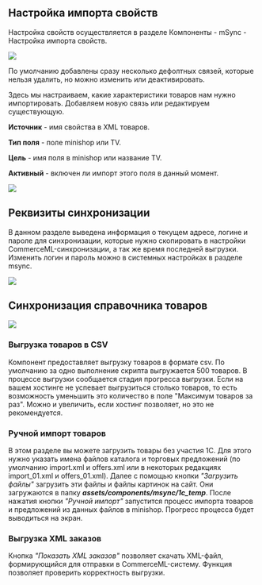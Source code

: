 ## Настройка импорта свойств
Настройка свойств осуществляется в разделе Компоненты - mSync - Настройка импорта свойств.
 
[![](https://file.modx.pro/files/7/d/b/7db5c7824d0c9682f9a9a9b85b54c590.png)](https://file.modx.pro/files/7/d/b/7db5c7824d0c9682f9a9a9b85b54c590.png)

По умолчанию добавлены сразу несколько дефолтных связей, которые нельзя удалить, но можно изменить или деактивировать.

Здесь мы настраиваем, какие характеристики товаров нам нужно импортировать. Добавляем новую связь или редактируем существующую.

**Источник** - имя свойства в XML товаров.

 **Тип поля** - поле minishop или TV.

 **Цель** - имя поля в minishop или название TV.
 
 **Активный** - включен ли импорт этого поля в данный момент. 

[![](https://file.modx.pro/files/1/0/d/10da1f99edfce05493ecfe89ad525f8bs.jpg)](https://file.modx.pro/files/1/0/d/10da1f99edfce05493ecfe89ad525f8bs.jpg)


## Реквизиты синхронизации

В данном разделе выведена информация о текущем адресе, логине и пароле для синхронизации, которые нужно скопировать в настройки CommerceML-синхронизации, а так же время последней выгрузки.
Изменить логин и пароль можно в системных настройках в разделе msync.

[![](https://file.modx.pro/files/f/0/0/f00af8b40b2df3fd8bdb2d323dd581c4.png)](https://file.modx.pro/files/f/0/0/f00af8b40b2df3fd8bdb2d323dd581c4.png)

## Синхронизация справочника товаров

[![](https://file.modx.pro/files/8/3/3/8339a26d089c214faa6e8de0f329f0a3.png)](https://file.modx.pro/files/8/3/3/8339a26d089c214faa6e8de0f329f0a3.png)

### Выгрузка товаров в CSV
Компонент предоставляет выгрузку товаров в формате csv. По умолчанию за одно выполнение скрипта выгружается 500 товаров.
В процессе выгрузки сообщается стадия прогресса выгрузки. Если на вашем хостинге не успевает выгрузиться столько товаров,
то есть возможность уменьшить это количество в поле "Максимум товаров за раз". Можно и увеличить, если хостинг позволяет, 
но это не рекомендуется.

### Ручной импорт товаров
В этом разделе вы можете загрузить товары без участия 1С. Для этого нужно указать имена файлов каталога и торговых предложений
(по умолчанию import.xml и offers.xml или в некоторых редакциях import_01.xml и offers_01.xml).
Далее с помощью кнопки *"Загрузить файлы"* загрузить эти файлы и файлы картинок на сайт. Они загружаются в папку
***assets/components/msync/1c_temp***. После нажатия кнопки *"Ручной импорт"* запустится процесс импорта товаров и предложений
из данных файлов в minishop. Прогресс процесса будет выводиться на экран.

### Выгрузка XML заказов
Кнопка *"Показать XML заказов"* позволяет скачать XML-файл, формирующийся для отправки в CommerceML-систему. Функция позволяет
проверить корректность выгрузки.
